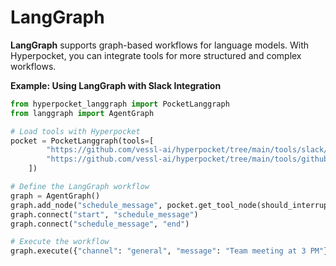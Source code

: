 # LangGraph

**LangGraph** supports graph-based workflows for language models. With Hyperpocket, you can integrate tools for more structured and complex workflows.

**Example: Using LangGraph with Slack Integration**

```python
from hyperpocket_langgraph import PocketLanggraph
from langgraph import AgentGraph

# Load tools with Hyperpocket
pocket = PocketLanggraph(tools=[
        "https://github.com/vessl-ai/hyperpocket/tree/main/tools/slack/get-message",
        "https://github.com/vessl-ai/hyperpocket/tree/main/tools/github/list-pull-requests",
    ])

# Define the LangGraph workflow
graph = AgentGraph()
graph.add_node("schedule_message", pocket.get_tool_node(should_interrupt=True))
graph.connect("start", "schedule_message")
graph.connect("schedule_message", "end")

# Execute the workflow
graph.execute({"channel": "general", "message": "Team meeting at 3 PM"})
```
